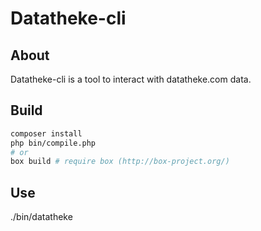 Datatheke-cli
=============

About
-----
Datatheke-cli is a tool to interact with datatheke.com data.

Build
-----
```sh
composer install
php bin/compile.php
# or
box build # require box (http://box-project.org/)
```

Use
---
./bin/datatheke
